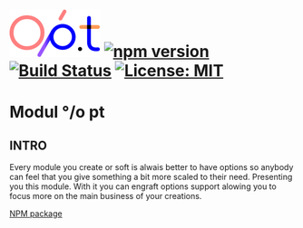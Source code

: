 # <img id="module-logo" src="https://raw.githubusercontent.com/ManuUseGitHub/modulopt/master/logo.svg">  [![npm version](https://badge.fury.io/js/modulopt.svg)](https://badge.fury.io/js/modulopt) [![Build Status](https://app.travis-ci.com/ManuUseGitHub/modulopt.svg?branch=master)](https://travis-ci.com/ManuUseGitHub/modulopt) [![License: MIT](https://img.shields.io/badge/License-MIT-61dafb.svg)](https://github.com/ManuUseGitHub/modulopt/blob/master/LICENSE)
# Modul °/o pt
## INTRO

Every module you create or soft is alwais better to have options so anybody can feel that you give something a bit more scaled to their need. Presenting you this module. With it you can engraft options support alowing you to focus more on the main business of your creations.

[NPM package](https://www.npmjs.com/package/modulopt)


